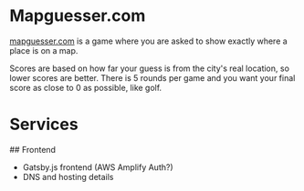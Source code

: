 # Mapguesser.com 

[mapguesser.com](https://www.mapguesser.com/) is a game where you are asked to show exactly where a place is on a map. 

Scores are based on how far your guess is from the city's real location, so lower scores are better. There is 5 rounds per game and you want your final score as close to 0 as possible, like golf.

# Services 
## Frontend 
- Gatsby.js frontend (AWS Amplify Auth?) 
- DNS and hosting details
